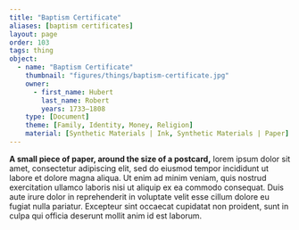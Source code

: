 ```yaml
---
title: "Baptism Certificate"
aliases: [baptism certificates]
layout: page
order: 103
tags: thing
object:
  - name: "Baptism Certificate"
    thumbnail: "figures/things/baptism-certificate.jpg"
    owner:
      - first_name: Hubert
        last_name: Robert
        years: 1733–1808
    type: [Document]
    theme: [Family, Identity, Money, Religion]
    material: [Synthetic Materials | Ink, Synthetic Materials | Paper]
---
```


**A small piece of paper, around the size of a postcard,** lorem ipsum dolor sit amet, consectetur adipiscing elit, sed do eiusmod tempor incididunt ut labore et dolore magna aliqua. Ut enim ad minim veniam, quis nostrud exercitation ullamco laboris nisi ut aliquip ex ea commodo consequat. Duis aute irure dolor in reprehenderit in voluptate velit esse cillum dolore eu fugiat nulla pariatur. Excepteur sint occaecat cupidatat non proident, sunt in culpa qui officia deserunt mollit anim id est laborum.